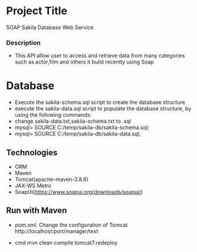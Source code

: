 

# Project Title
SOAP Sakila Database Web Service

### Description
- This API allow user to access and retrieve data from many categories such as actor,film and others
it build recently using Soap

# Database
- Execute the sakila-schema.sql script to create the database structure
- execute the sakila-data.sql script to populate the database structure, by using the following commands:
- change sakila-data.txt,sakila-schema.txt to .sql
- mysql> SOURCE C:/temp/sakila-db/sakila-schema.sql;
- mysql> SOURCE C:/temp/sakila-db/sakila-data.sql;

##  Technologies
- ORM
- Maven
- Tomcat(apache-maven-3.8.6)
- JAX-WS Metro
- SoapUi(https://www.soapui.org/downloads/soapui/)


## Run with Maven

- pom.xml.
Change the configuration of Tomcat 
     http://localhost:port/manager/text

- cmd
mvn clean compile tomcat7:redeploy



